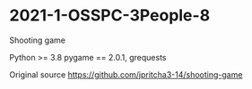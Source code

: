 # 2021-1-OSSPC-3People-8

Shooting game

Python >= 3.8
pygame == 2.0.1, grequests

Original source
https://github.com/jpritcha3-14/shooting-game
